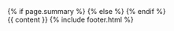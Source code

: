 <!DOCTYPE html>
<html lang="en-US">
    <head>
        <meta charset="utf-8">
        <meta name="viewport" content="width=device-width, initial-scale=1.0">
        <title>{% if page.title %}{{ page.title | append: " - Kian Faizi"}}{% else %}{{ site.title }}{% endif %}</title>
        <meta name="author" content="Kian Faizi">
        <!-- custom css -->
        <link rel="stylesheet" type="text/css" href="/assets/styles.css">
        <!-- fonts -->
        <link rel="preconnect" href="https://fonts.googleapis.com"> 
        <link rel="preconnect" href="https://fonts.gstatic.com" crossorigin>
        <link href="https://fonts.googleapis.com/css2?family=EB+Garamond:ital,wght@0,400;0,500;1,400;1,500&family=JetBrains+Mono:ital,wght@0,300;0,400;0,500;1,300;1,400;1,500&family=Joan&family=Lato:ital,wght@0,300;0,400;0,700;1,300;1,400;1,700&family=Libre+Baskerville:ital,wght@0,400;0,700;1,400&family=Libre+Caslon+Text:ital,wght@0,400;0,700;1,400&family=Rubik+Glitch&family=Rubik+Microbe&family=Rubik+Wet+Paint&display=swap" rel="stylesheet"> 
        <!-- open graph -->
        <meta name="title" property="og:title" content="{{ page.title }}">
        <meta property="og:type" content="website">
        <meta property="og:url" content="{{ page.url | prepend: site.url }}">
        <!-- twitter cards -->
        <meta name="twitter:site" content="@kianfaizi">
        <meta name="twitter:creator" content="@kianfaizi">
        <meta name="twitter:title" content="{{ page.title }}">
        <!-- descriptions -->
        {% if page.summary %}
        <meta name="description" property="og:description" content="{{ page.summary }}">
        <meta name="twitter:description" content="{{ page.summary }}">
        {% else %}
        <meta name="description" property="og:description" content="{{ site.description }}">
        <meta name="twitter:description" content="{{ site.description }}">
        {% endif %}
        <!-- favicon, etc -->
        <link rel="apple-touch-icon" sizes="180x180" href="/apple-touch-icon.png">
        <link rel="icon" type="image/png" sizes="32x32" href="/favicon-32x32.png">
        <link rel="icon" type="image/png" sizes="16x16" href="/favicon-16x16.png">
        <link rel="manifest" href="/site.webmanifest">
        <link rel="mask-icon" href="/safari-pinned-tab.svg" color="#575757">
        <meta name="msapplication-TileColor" content="#2b5797">
        <meta name="theme-color" content="#ffffff">
        <!-- privacy-conscious analytics -->
        <script data-goatcounter="https://kian.goatcounter.com/count" async src="//gc.zgo.at/count.js"></script>
    </head>
    <body>
        <div class="content-container">
            {{ content }}
            {% include footer.html %}
        </div>
    </body>
</html>
